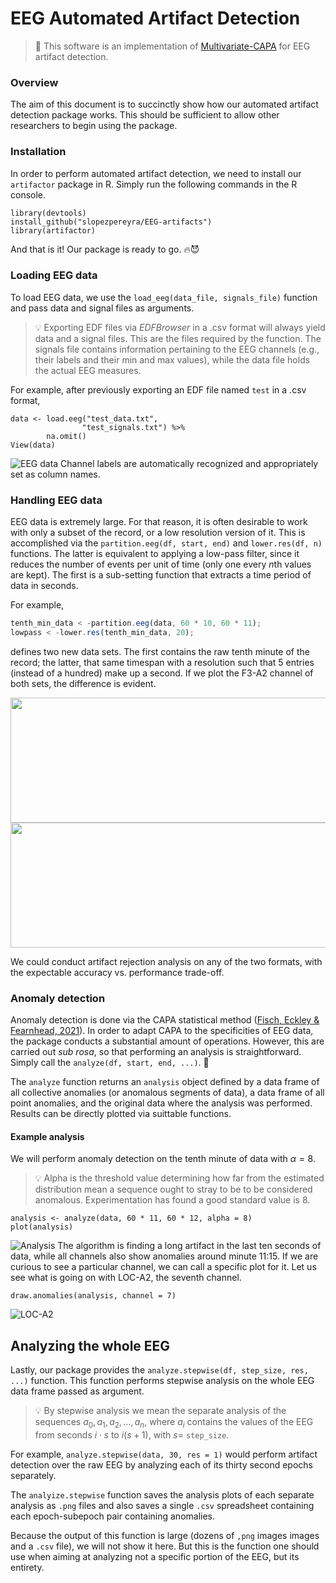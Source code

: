 ﻿# EEG Automated Artifact Detection

> :microscope: This software is an implementation of [Multivariate-CAPA](https://arxiv.org/abs/1806.01947) for EEG artifact detection.

### Overview

The aim of this document is to succinctly show how our automated artifact detection package works. This should be sufficient to allow other researchers to begin using the package.

### Installation

In order to perform automated artifact detection, we need to install our `artifactor` package in R. Simply run the following commands in the R console.

    library(devtools)
    install_github("slopezpereyra/EEG-artifacts")
    library(artifactor)

And that is it! Our package is ready to go. :fire::smiling_imp:

### Loading EEG data

To load EEG data, we use the `load_eeg(data_file, signals_file)` function and pass data and signal files as arguments.

> :bulb: Exporting EDF files via _EDFBrowser_ in a .csv format will always yield data and a signal files. This are the files required by the function. The signals file contains information pertaining to the EEG channels (e.g., their labels and their min and max values), while the data file holds the actual EEG measures.

For example, after previously exporting an EDF file named `test` in a .csv format,

    data <- load.eeg("test_data.txt",
    				"test_signals.txt") %>%
    		na.omit()
    View(data)

![EEG data](https://i.ibb.co/M9CqQzG/Screenshot-from-2022-09-04-16-20-50.png)
Channel labels are automatically recognized and appropriately set as column names.

### Handling EEG data

EEG data is extremely large. For that reason, it is often desirable to work with only a subset of the record, or a low resolution version of it. This is accomplished via the `partition.eeg(df, start, end)` and `lower.res(df, n)` functions. The latter is equivalent to applying a low-pass filter, since it reduces the number of events per unit of time (only one every $n$th values are kept). The first is a sub-setting function that extracts a time period of data in seconds.

For example,

```js
tenth_min_data < -partition.eeg(data, 60 * 10, 60 * 11);
lowpass < -lower.res(tenth_min_data, 20);
```

defines two new data sets. The first contains the raw tenth minute of the record; the latter, that same timespan with a resolution such that $5$ entries (instead of a hundred) make up a second. If we plot the F3-A2 channel of both sets, the difference is evident.

<img src="https://i.ibb.co/s1FRfxV/chan1.png" width="600" height="200" />

<img src="https://i.ibb.co/j65ZYYc/plot-zoom.png" width="600" height="200" />

We could conduct artifact rejection analysis on any of the two formats, with the expectable accuracy vs. performance trade-off.

### Anomaly detection

Anomaly detection is done via the CAPA statistical method ([Fisch, Eckley & Fearnhead, 2021](https://onlinelibrary.wiley.com/doi/full/10.1002/sam.11586)). In order to adapt CAPA to the specificities of EEG data, the package conducts a substantial amount of operations. However, this are carried out _sub rosa_, so that performing an analysis is straightforward. Simply call the `analyze(df, start, end, ...)`. :microscope:

The `analyze` function returns an `analysis` object defined by a data frame of all collective anomalies (or anomalous segments of data), a data frame of all point anomalies, and the original data where the analysis was performed. Results can be directly plotted via suittable functions.

#### Example analysis

We will perform anomaly detection on the tenth minute of data with $\alpha = 8$.

> :bulb: Alpha is the threshold value determining how far from the estimated distribution mean a sequence ought to stray to be to be considered anomalous. Experimentation has found a good standard value is $8$.

    analysis <- analyze(data, 60 * 11, 60 * 12, alpha = 8)
    plot(analysis)

![Analysis](https://i.ibb.co/7KgzB77/analysis.png)
The algorithm is finding a long artifact in the last ten seconds of data, while all channels also show anomalies around minute 11:15. If we are curious to see a particular channel, we can call a specific plot for it. Let us see what is going on with LOC-A2, the seventh channel.

    draw.anomalies(analysis, channel = 7)

![LOC-A2](https://i.ibb.co/DgrQH7G/analyisis-c7.png)

## Analyzing the whole EEG

Lastly, our package provides the `analyze.stepwise(df, step_size, res, ...)` function. This function performs stepwise analysis on the whole EEG data frame passed as argument.

> :bulb: By stepwise analysis we mean the separate analysis of the sequences $a_0, a_1, a_2, ..., a_n$, where $a_i$ contains the values of the EEG from seconds $i \cdot s$ to $i(s+1)$, with $s =$ `step_size`.

For example, `analyze.stepwise(data, 30, res = 1)` would perform artifact detection over the raw EEG by analyzing each of its thirty second epochs separately.

The `analyize.stepwise` function saves the analysis plots of each separate analysis as `.png` files and also saves a single `.csv` spreadsheet containing each epoch-subepoch pair containing anomalies.

Because the output of this function is large (dozens of `,png` images images and a `.csv` file), we will not show it here. But this is the function one should use when aiming at analyzing not a specific portion of the EEG, but its entirety.

